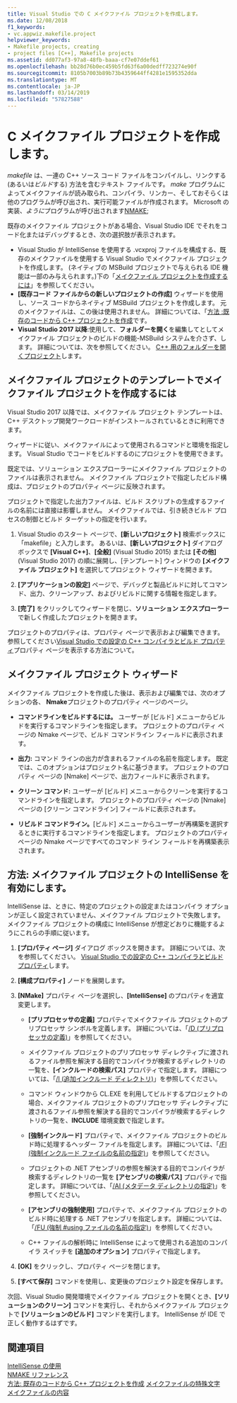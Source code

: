 ```yaml
---
title: Visual Studio での C メイクファイル プロジェクトを作成します。
ms.date: 12/08/2018
f1_keywords:
- vc.appwiz.makefile.project
helpviewer_keywords:
- Makefile projects, creating
- project files [C++], Makefile projects
ms.assetid: dd077af3-97a8-48fb-baaa-cf7e07ddef61
ms.openlocfilehash: bb28d76b0ec459b5fd63f6a00dedff723274e90f
ms.sourcegitcommit: 8105b7003b89b73b4359644ff4281e1595352dda
ms.translationtype: MT
ms.contentlocale: ja-JP
ms.lasthandoff: 03/14/2019
ms.locfileid: "57827588"
---
```

# <a name="create-a-c-makefile-project"></a>C メイクファイル プロジェクトを作成します。

*makefile* は、一連の C++ ソース コード ファイルをコンパイルし、リンクする (あるいは*ビルド*する) 方法を含むテキスト ファイルです。 *make* プログラムによってメイクファイルが読み取られ、コンパイラ、リンカー、そしておそらくは他のプログラムが呼び出され、実行可能ファイルが作成されます。 Microsoft の実装、*ように*プログラムが呼び出されます[NMAKE](nmake-reference.md);

既存のメイクファイル プロジェクトがある場合、Visual Studio IDE でそれをコード化またはデバッグするとき、次の選択肢が表示されます。

- Visual Studio が IntelliSense を使用する .vcxproj ファイルを構成する、既存のメイクファイルを使用する Visual Studio でメイクファイル プロジェクトを作成します。 (ネイティブの MSBuild プロジェクトで与えられる IDE 機能は一部のみ与えられます。)下の「[メイクファイル プロジェクトを作成するには](#create_a_makefile_project)」を参照してください。
- **[既存コード ファイルからの新しいプロジェクトの作成]** ウィザードを使用し、ソース コードからネイティブ MSBuild プロジェクトを作成します。 元のメイクファイルは、この後は使用されません。 詳細については、「[方法 :既存のコードから C++ プロジェクトを作成](../how-to-create-a-cpp-project-from-existing-code.md)です。
- **Visual Studio 2017 以降**:使用して、**フォルダーを開く**を編集してとしてメイクファイル プロジェクトのビルドの機能-MSBuild システムを介さず、します。 詳細については、次を参照してください。 [C++ 用のフォルダーを開くプロジェクト](../open-folder-projects-cpp.md)します。

## <a name="a-namecreateamakefileproject-to-create-a-makefile-project-with-the-makefile-project-template"></a><a name="create_a_makefile_project"> メイクファイル プロジェクトのテンプレートでメイクファイル プロジェクトを作成するには

Visual Studio 2017 以降では、メイクファイル プロジェクト テンプレートは、C++ デスクトップ開発ワークロードがインストールされているときに利用できます。

ウィザードに従い、メイクファイルによって使用されるコマンドと環境を指定します。 Visual Studio でコードをビルドするのにプロジェクトを使用できます。

既定では、ソリューション エクスプローラーにメイクファイル プロジェクトのファイルは表示されません。 メイクファイル プロジェクトで指定したビルド構成は、プロジェクトのプロパティ ページに反映されます。

プロジェクトで指定した出力ファイルは、ビルド スクリプトの生成するファイルの名前には直接は影響しません。 メイクファイルでは、引き続きビルド プロセスの制御とビルド ターゲットの指定を行います。

1. Visual Studio のスタート ページで、**[新しいプロジェクト]** 検索ボックスに「makefile」と入力します。 あるいは、**[新しいプロジェクト]** ダイアログ ボックスで **[Visual C++]**、**[全般]** (Visual Studio 2015) または **[その他]** (Visual Studio 2017) の順に展開し、[テンプレート] ウィンドウの **[メイクファイル プロジェクト]** を選択してプロジェクト ウィザードを開きます。

1. **[アプリケーションの設定]** ページで、デバッグと製品ビルドに対してコマンド、出力、クリーンアップ、およびリビルドに関する情報を指定します。

1. **[完了]** をクリックしてウィザードを閉じ、**ソリューション エクスプローラー**で新しく作成したプロジェクトを開きます。

プロジェクトのプロパティは、プロパティ ページで表示および編集できます。 参照してください[Visual Studio での設定の C++ コンパイラとビルド プロパティ](../working-with-project-properties.md)プロパティ ページを表示する方法について。

## <a name="makefile-project-wizard"></a>メイクファイル プロジェクト ウィザード

メイクファイル プロジェクトを作成した後は、表示および編集では、次のオプションの各、 **Nmake**プロジェクトのプロパティ ページのページ。

- **コマンドラインをビルドするには。** ユーザーが [ビルド] メニューからビルドを実行するコマンドラインを指定します。 プロジェクトのプロパティ ページの Nmake ページで、ビルド コマンドライン フィールドに表示されます。

- **出力:** コマンド ラインの出力が含まれるファイルの名前を指定します。 既定では、このオプションはプロジェクト名に基づきます。 プロジェクトのプロパティ ページの [Nmake] ページで、出力フィールドに表示されます。

- **クリーン コマンド:** ユーザーが [ビルド] メニューからクリーンを実行するコマンドラインを指定します。 プロジェクトのプロパティ ページの [Nmake] ページの [クリーン コマンドライン] フィールドに表示されます。

- **リビルド コマンドライン。**[ビルド] メニューからユーザーが再構築を選択するときに実行するコマンドラインを指定します。 プロジェクトのプロパティ ページの Nmake ページですべてのコマンド ライン フィールドを再構築表示されます。

## <a name="how-to-enable-intellisense-for-makefile-projects"></a>方法: メイクファイル プロジェクトの IntelliSense を有効にします。

IntelliSense は、ときに、特定のプロジェクトの設定またはコンパイラ オプションが正しく設定されていません、メイクファイル プロジェクトで失敗します。 メイクファイル プロジェクトの構成に IntelliSense が想定どおりに機能するようにこれらの手順に従います。

1. **[プロパティ ページ]** ダイアログ ボックスを開きます。 詳細については、次を参照してください。 [Visual Studio での設定の C++ コンパイラとビルド プロパティ](../working-with-project-properties.md)します。

1. **[構成プロパティ]** ノードを展開します。

1. **[NMake]** プロパティ ページを選択し、**[IntelliSense]** のプロパティを適宜変更します。

   - **[プリプロセッサの定義]** プロパティでメイクファイル プロジェクトのプリプロセッサ シンボルを定義します。 詳細については、「[/D (プリプロセッサの定義)](d-preprocessor-definitions.md)」を参照してください。

   - メイクファイル プロジェクトのプリプロセッサ ディレクティブに渡されるファイル参照を解決する目的でコンパイラが検索するディレクトリの一覧を、**[インクルードの検索パス]** プロパティで指定します。 詳細については、「[/I (追加インクルード ディレクトリ)](i-additional-include-directories.md)」を参照してください。

    - コマンド ウィンドウから CL.EXE を利用してビルドするプロジェクトの場合、メイクファイル プロジェクトのプリプロセッサ ディレクティブに渡されるファイル参照を解決する目的でコンパイラが検索するディレクトリの一覧を、**INCLUDE** 環境変数で指定します。

   - **[強制インクルード]** プロパティで、メイクファイル プロジェクトのビルド時に処理するヘッダー ファイルを指定します。 詳細については、「[/FI (強制インクルード ファイルの名前の指定)](fi-name-forced-include-file.md)」を参照してください。

   - プロジェクトの .NET アセンブリの参照を解決する目的でコンパイラが検索するディレクトリの一覧を **[アセンブリの検索パス]** プロパティで指定します。 詳細については、「[/AI (メタデータ ディレクトリの指定)](ai-specify-metadata-directories.md)」を参照してください。

   - **[アセンブリの強制使用]** プロパティで、メイクファイル プロジェクトのビルド時に処理する .NET アセンブリを指定します。 詳細については、「[/FU (強制 #using ファイルの名前の指定)](fu-name-forced-hash-using-file.md)」を参照してください。

   - C++ ファイルの解析時に IntelliSense によって使用される追加のコンパイラ スイッチを **[追加のオプション]** プロパティで指定します。

1. **[OK]** をクリックし、プロパティ ページを閉じます。

1. **[すべて保存]** コマンドを使用し、変更後のプロジェクト設定を保存します。

次回、Visual Studio 開発環境でメイクファイル プロジェクトを開くとき、**[ソリューションのクリーン]** コマンドを実行し、それからメイクファイル プロジェクトで **[ソリューションのビルド]** コマンドを実行します。 IntelliSense が IDE で正しく動作するはずです。

## <a name="see-also"></a>関連項目

[IntelliSense の使用](/visualstudio/ide/using-intellisense)<br>
[NMAKE リファレンス](nmake-reference.md)<br>
[方法: 既存のコードから C++ プロジェクトを作成](../how-to-create-a-cpp-project-from-existing-code.md)
[メイクファイルの特殊文字](special-characters-in-a-makefile.md)<br/>
[メイクファイルの内容](contents-of-a-makefile.md)<br/>
